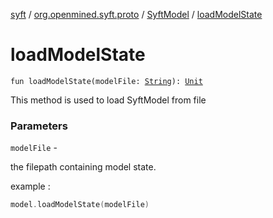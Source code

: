 [syft](../../index.md) / [org.openmined.syft.proto](../index.md) / [SyftModel](index.md) / [loadModelState](./load-model-state.md)

# loadModelState

`fun loadModelState(modelFile: `[`String`](https://kotlinlang.org/api/latest/jvm/stdlib/kotlin/-string/index.html)`): `[`Unit`](https://kotlinlang.org/api/latest/jvm/stdlib/kotlin/-unit/index.html)

This method is used to load SyftModel from file

### Parameters

`modelFile` -

the filepath containing model state.



example :


``` kotlin
model.loadModelState(modelFile)
```

